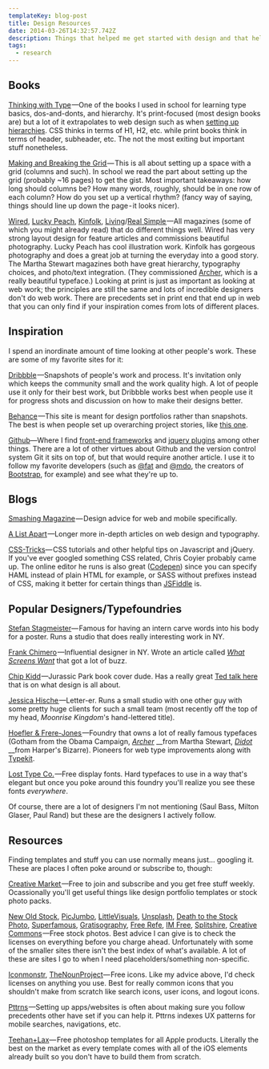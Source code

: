 ```yaml
---
templateKey: blog-post
title: Design Resources
date: 2014-03-26T14:32:57.742Z
description: Things that helped me get started with design and that help me keep going now.
tags:
  - research
---
```

## Books

[Thinking with Type](http://www.amazon.com/Thinking-Type-2nd-revised-expanded/dp/1568989695/ref=pd_bxgy_b_img_y) —One of the books I used in school for learning type basics, dos-and-donts, and hierarchy. It's print-focused (most design books are) but a lot of it extrapolates to web design such as when [setting up hierarchies](http://getbootstrap.com/css/#type). CSS thinks in terms of H1, H2, etc. while print books think in terms of header, subheader, etc. The not the most exiting but important stuff nonetheless.

[Making and Breaking the Grid ](http://www.amazon.com/Making-Breaking-Grid-Graphic-Workshop/dp/1592531253/ref=pd_sim_b_1?ie=UTF8&refRID=0AKYQD89HKFRTBZS00GV)— This is all about setting up a space with a grid (columns and such). In school we read the part about setting up the grid (probably ~16 pages) to get the gist. Most important takeaways: how long should columns be? How many words, roughly, should be in one row of each column? How do you set up a vertical rhythm? (fancy way of saying, things should line up down the page - it looks nicer).

[Wired](http://www.wired.com/magazine/), [Lucky Peach](http://lky.ph/), [Kinfolk](http://www.kinfolk.com/), [Living](http://livingmagazine.net/)/[Real Simple ](http://www.realsimple.com/magazine-more/)—All magazines (some of which you might already read) that do different things well. Wired has very strong layout design for feature articles and commissions beautiful photography. Lucky Peach has cool illustration work. Kinfolk has gorgeous photography and does a great job at turning the everyday into a good story. The Martha Stewart magazines both have great hierarchy, typography choices, and photo/text integration. (They commissioned [Archer](http://www.typography.com/fonts/archer/overview/), which is a really beautiful typeface.) Looking at print is just as important as looking at web work; the principles are still the same and lots of incredible designers don't do web work. There are precedents set in print end that end up in web that you can only find if your inspiration comes from lots of different places.

## Inspiration

I spend an inordinate amount of time looking at other people's work. These are some of my favorite sites for it:

[Dribbble](http://dribbble.com/) —Snapshots of people's work and process. It's invitation only which keeps the community small and the work quality high. A lot of people use it only for their best work, but Dribbble works best when people use it for progress shots and discussion on how to make their designs better.

[Behance](https://www.behance.net/) —This site is meant for design portfolios rather than snapshots. The best is when people set up overarching project stories, like [this one](https://www.behance.net/gallery/Google-Visual-Assets-Guidelines-Part-1/9028077).

[Github](https://github.com/)—Where I find [front-end frameworks](https://github.com/thoughtbot/bourbon) and [jquery plugins](https://github.com/davatron5000/FitText.js/) among other things. There are a lot of other virtues about Github and the version control system Git it sits on top of, but that would require another article. I use it to follow my favorite developers (such as [@fat](https://github.com/fat) and [@mdo](https://github.com/mdo), the creators of [Bootstrap](http://getbootstrap.com/), for example) and see what they're up to.

## Blogs

[Smashing Magazine](http://www.smashingmagazine.com/) — Design advice for web and mobile specifically.

[A List Apart](http://alistapart.com/) —Longer more in-depth articles on web design and typography.

[CSS-Tricks](http://css-tricks.com/)— CSS tutorials and other helpful tips on Javascript and jQuery. If you've ever googled something CSS related, Chris Coyier probably came up. The online editor he runs is also great ([Codepen](http://codepen.io/)) since you can specify HAML instead of plain HTML for example, or SASS without prefixes instead of CSS, making it better for certain things than [JSFiddle](http://jsfiddle.net/) is.

## Popular Designers/Typefoundries

[Stefan Stagmeister](http://www.sagmeisterwalsh.com/)— Famous for having an intern carve words into his body for a poster. Runs a studio that does really interesting work in NY.

[Frank Chimero](http://frankchimero.com/intros/quilt/) —Influential designer in NY. Wrote an article called [_What Screens Want_](http://frankchimero.com/what-screens-want/) that got a lot of buzz.

[Chip Kidd](http://bookcoverarchive.com/Chip_Kidd) —Jurassic Park book cover dude. Has a really great [Ted talk here](http://www.ted.com/talks/chip_kidd_designing_books_is_no_laughing_matter_ok_it_is.html) that is on what design is all about.

[Jessica Hische ](http://jessicahische.is/)—Letter-er. Runs a small studio with one other guy with some pretty huge clients for such a small team (most recently off the top of my head, _Moonrise Kingdom_'s hand-lettered title).

[Hoefler & Frere-Jones ](http://www.typography.com/)—Foundry that owns a lot of really famous typefaces (Gotham from the Obama Campaign, [_Archer_](http://www.typography.com/fonts/archer/overview/) __from Martha Stewart, [_Didot_](http://www.typography.com/fonts/didot/overview/) __from Harper's Bizarre). Pioneers for web type improvements along with [Typekit](https://typekit.com/).

[Lost Type Co.](http://losttype.com/) —Free display fonts. Hard typefaces to use in a way that's elegant but once you poke around this foundry you'll realize you see these fonts _everywhere_.

Of course, there are a lot of designers I'm not mentioning (Saul Bass, Milton Glaser, Paul Rand) but these are the designers I actively follow.

## Resources

Finding templates and stuff you can use normally means just… googling it. These are places I often poke around or subscribe to, though:

[Creative Market ](https://creativemarket.com/)—Free to join and subscribe and you get free stuff weekly. Ocassionally you'll get useful things like design portfolio templates or stock photo packs.

[New Old Stock](http://nos.twnsnd.co/), [PicJumbo](http://picjumbo.com/), [LittleVisuals](http://littlevisuals.co/), [Unsplash](http://unsplash.com/), [Death to the Stock Photo](http://join.deathtothestockphoto.com/), [Superfamous](http://superfamous.com/), [Gratisography](http://www.gratisography.com/), [Free Refe](http://getrefe.tumblr.com/), [IM Free](http://imcreator.com/free), [Splitshire](http://splitshire.com/), [Creative Commons](http://www.flickr.com/creativecommons/) —Free stock photos. Best advice I can give is to check the licenses on everything before you charge ahead. Unfortunately with some of the smaller sites there isn't the best index of what's available. A lot of these are sites I go to when I need placeholders/something non-specific.

[Iconmonstr](http://iconmonstr.com/), [TheNounProject](http://thenounproject.com/)— Free icons. Like my advice above, I'd check licenses on anything you use. Best for really common icons that you shouldn't make from scratch like search icons, user icons, and logout icons.

[Pttrns](http://pttrns.com/) —Setting up apps/websites is often about making sure you follow precedents other have set if you can help it. Pttrns indexes UX patterns for mobile searches, navigations, etc.

[Teehan+Lax](http://www.teehanlax.com/tools/)— Free photoshop templates for all Apple products. Literally the best on the market as every template comes with all of the iOS elements already built so you don't have to build them from scratch.
